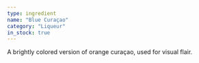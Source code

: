 ```yaml
---
type: ingredient
name: "Blue Curaçao"
category: "Liqueur"
in_stock: true
---
```


A brightly colored version of orange curaçao, used for visual flair.
